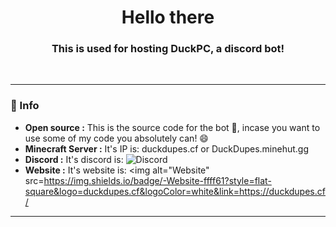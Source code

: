 <h1 align="center"> Hello there</h1>
<h3 align="center"> This is used for hosting DuckPC, a discord bot! </h3> <br>

---------------------------------------------------------------------------------------------------------------------------------------------------------------------------------
### 📖 Info
- **Open source :** This is the source code for the bot 🤖, incase you want to use some of my code you absolutely can! 😄
- **Minecraft Server :** It's IP is: duckdupes.cf or DuckDupes.minehut.gg
- **Discord :** It's discord is: <img alt="Discord" src="https://img.shields.io/badge/-Discord-5865F2?style=flat-square&logo=discord&logoColor=white&link=https://discord.gg/TeVApzcB3n/"></a>
- **Website :** It's website is: <img alt="Website" src=https://img.shields.io/badge/-Website-ffff61?style=flat-square&logo=duckdupes.cf&logoColor=white&link=https://duckdupes.cf/</a>
---------------------------------------------------------------------------------------------------------------------------------------------------------------------------------

